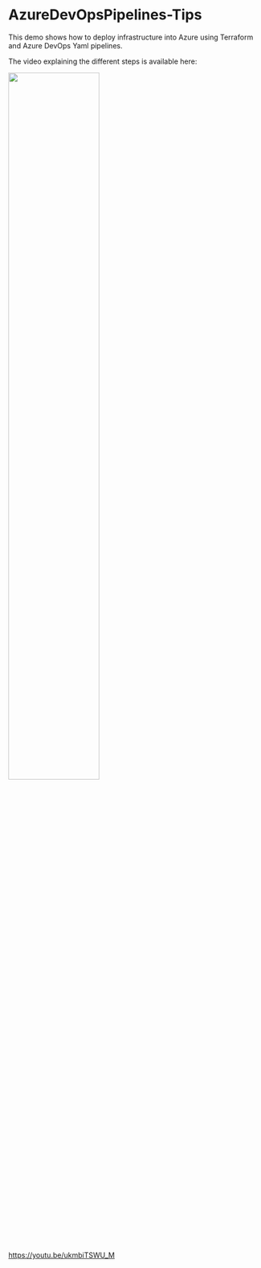 # AzureDevOpsPipelines-Tips

This demo shows how to deploy infrastructure into Azure using Terraform and Azure DevOps Yaml pipelines.

The video explaining the different steps is available here:

<img width="60%" src="https://i.ytimg.com/vi/ukmbiTSWU_M/maxresdefault.jpg">
<a href="https://youtu.be/ukmbiTSWU_M">https://youtu.be/ukmbiTSWU_M</a>
</img>
